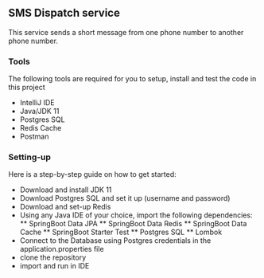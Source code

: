 ## SMS Dispatch service
This service sends a short message from one phone number to another phone number.

### Tools
The following tools are required for you to setup, install and test the code in this project
* IntelliJ IDE
* Java/JDK 11
* Postgres SQL
* Redis Cache
* Postman

### Setting-up
Here is a step-by-step guide on how to get started:
* Download and install JDK 11 
* Download Postgres SQL and set it up (username and password)
* Download and set-up Redis
* Using any Java IDE of your choice, import the following dependencies:
** SpringBoot Data JPA
** SpringBoot Data Redis 
** SpringBoot Data Cache
** SpringBoot Starter Test
** Postgres SQL
** Lombok
* Connect to the Database using Postgres credentials in the application.properties file
* clone the repository
* import and run in IDE
